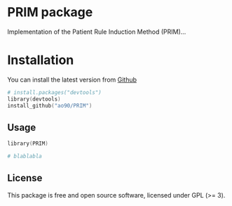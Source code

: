 # PRIM package
Implementation of the Patient Rule Induction Method (PRIM)...


 
 
 # Installation
 
 You can install the latest version from
 [Github](https://github.com/ao90/PRIM)
 
 ```s
 # install.packages("devtools")
 library(devtools)
 install_github("ao90/PRIM") 
 ```
 
 ## Usage
 
 ```s
 library(PRIM)
 
 # blablabla
 
 ```
 
 ## License
 
This package is free and open source software, licensed under GPL (>= 3).
